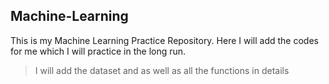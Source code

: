 ## Machine-Learning
This is my Machine Learning Practice Repository. Here I will add the codes for me which I will practice in the long run.

> I will add the dataset and as well as all the functions in details